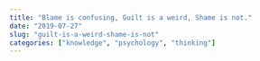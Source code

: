 ```yaml
---
title: "Blame is confusing, Guilt is a weird, Shame is not."
date: "2019-07-27"
slug: "guilt-is-a-weird-shame-is-not"
categories: ["knowledge", "psychology", "thinking"]
---
```

